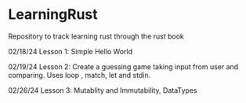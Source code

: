 # LearningRust
Repository to track learning rust through the rust book

02/18/24
Lesson 1: Simple Hello World

02/19/24
Lesson 2: Create a guessing game taking input from user and comparing. Uses loop , match, let and stdin. 

02/26/24
Lesson 3: Mutablity and Immutability, DataTypes
